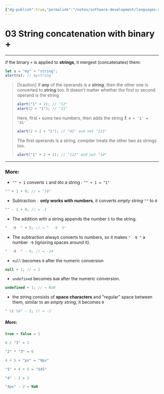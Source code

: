 ```yaml
---
{"dg-publish":true,"permalink":"/notes/software-development/languages-and-frameworks/web-development/front-end/javascript-vanilla/01-basics/06-basic-operators/03-string-concatenation-with-binary/","tags":["programming","webdevelopment","frontend","JavaScript"],"created":"2025-07-13T15:24:55.913+08:00"}
---
```



# 03 String concatenation with binary +

---

if the binary `+` is applied to **strings**, it mergest (concatenates) them:

```javascript
let s = "my" + "string";
alert(s); // mystring
```

> [!caution] If **any** of the operands is a **_string_**, then the other one is converted to **_string_** too.
> It doesn't matter whether the first or second operand is the string
>
> ```javascript
> alert("1" + 2); // "12"
> alert(2 + "1"); // "21"
> ```
>
> Here, first `+` sums two numbers, then adds the string **_1_**: `4 + '1' = '41'`
>
> ```javascript
> alert(2 + 2 + "1"); // "41" and not "221"
> ```
>
> The first operands is a string, compiler treats the other two as strings too.
>
> ```javascript
> alert("1" + 2 + 2); // "122" and not "14"
> ```

---

### More:

- `"" + 1` converts `1` and `0`to a string : `"" + 1 = "1"`

```javascript
"" + 1 + 0; // = "10"
```

- Subtraction `-` **only works with numbers**, it converts _empty string_ `""` to `0`

```javascript
"" - 1 + 0; // = -1
```

- The addition with a string appends the number `5` to the string.

```javascript
"  -9  " + 5; // = "  -9  5"
```

- The subtraction always converts to numbers, so it makes `" -9 "` a number `-9` (ignoring spaces around it).

```javascript
"  -9  " - 5; // = -14
```

- `null` becomes `0` after the numeric conversion

```javascript
null + 1; // = 1
```

- `undefined` becomes `NaN` after the numeric conversion.

```javascript
undefined + 1; // = NaN
```

- the string consists of **space characters** and "regular" space between them, similar to an _empty string_, it becomes `0`

```javascript
" \t \n" - 2; // = -2
```

##### More:

```javascript
true + false = 1

6 / "3" = 2

"2" * "3" = 6

4 + 5 + "px" = "9px"

"$" + 4 + 5 = "$45"

"4" - 2 = 2

"4px" - 2 = NaN
```
